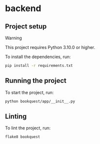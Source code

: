 # backend

## Project setup
> [!WARNING]
> This project requires Python 3.10.0 or higher.

To install the dependencies, run:
```bash
pip install -r requirements.txt
```

## Running the project
To start the project, run:
```bash
python bookquest/app/__init__.py
```

## Linting
To lint the project, run:
```bash
flake8 bookquest
```
